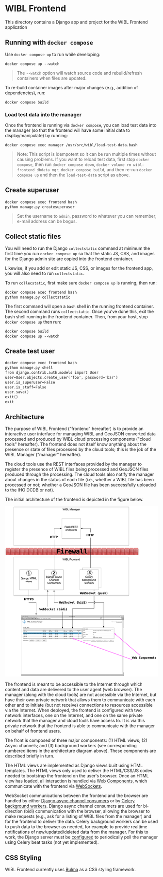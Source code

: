 # WIBL Frontend
This directory contains a Django app and project for the WIBL Frontend application

## Running with `docker compose`
Use `docker compose up` to run while developing:
```shell
docker compose up --watch
```

> The `--watch` option will watch source code and rebuild/refresh containers when files are updated.

To re-build container images after major changes (e.g., addition of dependencies), run:
```shell
docker compose build
```

### Load test data into the manager 
Once the frontend is running via `docker compose`, you can load test data into the manager (so that the frontend will 
have some initial data to display/manipulate) by running:
```shell
docker compose exec manager /usr/src/wibl/load-test-data.bash
```

> Note: This script is idempotent so it can be run multiple times without causing problems. If you want to 
> reload test data, first stop `docker compose`, then run `docker compose down`, 
> `docker volume rm wibl-frontend_dbdata_mgr`, `docker compose build`, and then re-run `docker compose up` 
> and then the `load-test-data` script as above.

## Create superuser
```shell
docker compose exec frontend bash
python manage.py createsuperuser
```

> Set the username to `admin`, password to whatever you can remember; e-mail address can be bogus.

## Collect static files
You will need to run the Django `collectstatic` command at minimum the first time you
run `docker compose up` so that the static JS, CSS, and images for the Django admin site
are copied into the frontend container.

Likewise, if you add or edit static JS, CSS, or images for the frontend app, you will
also need to run `collectstatic`.

To run `collecstatic`, first make sure `docker compose up` is running, then run:
```shell
docker compose exec frontend bash
python manage.py collectstatic
```

The first command will open a `bash` shell in the running frontend container. The second
command runs `collectstatic`. Once you've done this, exit the bash shell running in the 
frontend container. Then, from your host, stop `docker compose up` then run:
```shell
docker compose build
docker compose up --watch
```

## Create test user
```shell
docker compose exec frontend bash
python manage.py shell
from django.contrib.auth.models import User
user=User.objects.create_user('foo', password='bar')
user.is_superuser=False
user.is_staff=False
user.save()
exit()
exit
```

## Architecture
The purpose of WIBL Frontend ("frontend" hereafter) is to provide an interactive user 
interface for managing WIBL and GeoJSON converted data processed and produced by WIBL 
cloud processing components ("cloud tools" hereafter). The frontend does not itself know 
anything about the presence or state of files processed by the cloud tools; this is the
job of the WIBL Manager ("manager" hereafter). 

The cloud tools use the REST interfaces provided by the manager to register the presence 
of WIBL files being processed and GeoJSON files produced through the processing. The 
cloud tools also notify the manager about changes in the status of each file (i.e., whether 
a WIBL file has been processed or not; whether a GeoJSON file has been successfully 
uploaded to the IHO DCDB or not).

The initial architecture of the frontend is depicted in the figure below.

![WIBL Frontend architecture](doc/architecture/WIBL-Frontend-Architecture.png)

The frontend is meant to be accessible to the Internet through which content and data are 
delivered to the user agent (web browser). The manager (along with the cloud tools) are not 
accessible via the Internet, but have their own private network that allows them to 
communicate with each other and to initiate (but not receive) connections to resources
accessible via the Internet. When deployed, the frontend is configured with two network 
interfaces, one on the Internet, and one on the same private network that the manager and 
cloud tools have access to. It is via this private network that the frontend is able to 
communicate with the manager on behalf of frontend users.

The front is composed of three major components: (1) HTML views; (2) Async channels; and 
(3) background workers (see corresponding numbered items in the architecture diagram above). 
These components are described briefly in turn.

The HTML views are implemented as Django views built using HTML templates. The HTML views
only used to deliver the HTML/CSS/JS codes needed to bootstrap the frontend on the user's
browser. Once an HTML view has loaded, all interaction is handled via 
[Web Components](https://developer.mozilla.org/en-US/docs/Web/API/Web_components), which
communicate with the frontend via 
[WebSockets](https://developer.mozilla.org/en-US/docs/Web/API/WebSockets_API).

WebSocket communications between the frontend and the browser are handled by either 
[Django async channel consumers](https://channels.readthedocs.io/en/latest/topics/consumers.html#asyncwebsocketconsumer) 
or by [Celery background workers](https://docs.celeryq.dev/en/stable/django/first-steps-with-django.html#using-celery-with-django).
Django async channel consumers are used for bi-direction (bidi) communication with the
browser, allowing the browser to make requests (e.g., ask for a listing of WIBL files from 
the manager) and for the frontend to deliver the data. Celery background workers can be
used to push data to the browser as needed, for example to provide realtime notifications
of new/updated/deleted data from the manager. For this to work, the Django server must be 
[configured](https://docs.celeryq.dev/en/stable/userguide/periodic-tasks.html) to periodically
poll the manager using Celery beat tasks (not yet implemented).

## CSS Styling
WIBL Frontend currently uses [Bulma](https://bulma.io/documentation) as a CSS styling framework.
